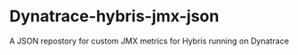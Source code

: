 # Dynatrace-hybris-jmx-json
A JSON repostory for custom JMX metrics for Hybris running on Dynatrace
